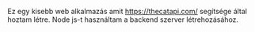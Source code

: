 Ez egy kisebb web alkalmazás amit https://thecatapi.com/ segítsége által hoztam létre. Node js-t használtam a backend szerver létrehozásához.
